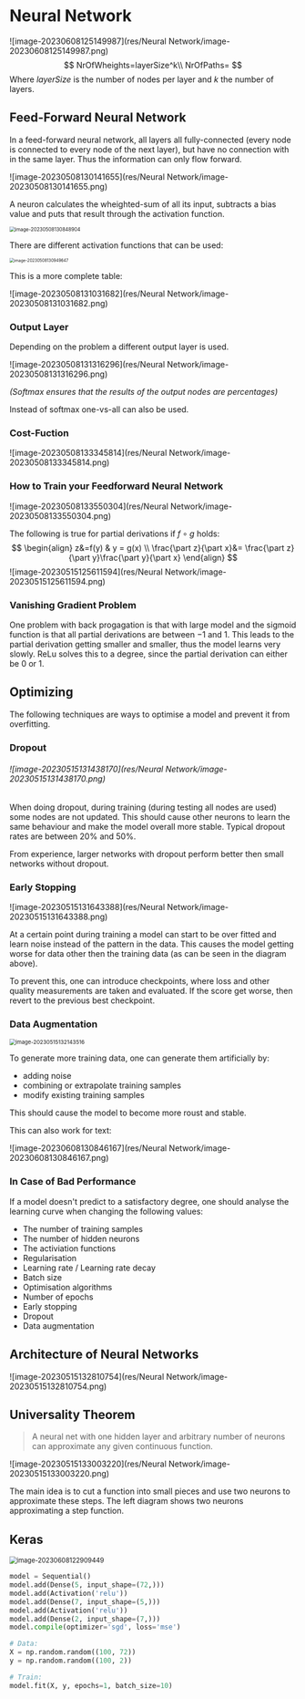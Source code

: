 # Neural Network

![image-20230608125149987](res/Neural Network/image-20230608125149987.png)
$$
NrOfWheights=layerSize^k\\
NrOfPaths=
$$
Where $layerSize$ is the number of nodes per layer and $k$ the number of layers.

## Feed-Forward Neural Network

In a feed-forward neural network, all layers all fully-connected (every node is connected to every node of the next layer), but have no connection with in the same layer. Thus the information can only flow forward.

![image-20230508130141655](res/Neural Network/image-20230508130141655.png)

A neuron calculates the wheighted-sum of all its input, subtracts a bias value and puts that result through the activation function.

<img src="res/Neural Network/image-20230508130848904.png" alt="image-20230508130848904" style="zoom:60%;" />

There are different activation functions that can be used:

<img src="res/Neural Network/image-20230508130949647.png" alt="image-20230508130949647" style="zoom:50%;" />

This is a more complete table:

![image-20230508131031682](res/Neural Network/image-20230508131031682.png)

### Output Layer

Depending on the problem a different output layer is used. 

![image-20230508131316296](res/Neural Network/image-20230508131316296.png)

*(Softmax ensures that the results of the output nodes are percentages)*

Instead of softmax one-vs-all can also be used. 

### Cost-Fuction

![image-20230508133345814](res/Neural Network/image-20230508133345814.png)

### How to Train your Feedforward Neural Network

![image-20230508133550304](res/Neural Network/image-20230508133550304.png)

The following is true for partial derivations if $f \circ g$ holds:
$$
\begin{align}
z&=f(y) & y = g(x) \\
\frac{\part z}{\part x}&= \frac{\part z}{\part y}\frac{\part y}{\part x}
\end{align}
$$
![image-20230515125611594](res/Neural Network/image-20230515125611594.png)

### Vanishing Gradient Problem

One problem with back progagation is that with large model and the sigmoid function is that all partial derivations are between $-1$ and $1$. This leads to the partial derivation getting smaller and smaller, thus the model learns very slowly. ReLu solves this to a degree, since the partial derivation can either be $0$ or $1$.

## Optimizing

The following techniques are ways to optimise a model and prevent it from overfitting.

### Dropout

###### ![image-20230515131438170](res/Neural Network/image-20230515131438170.png)

When doing dropout, during training (during testing all nodes are used) some nodes are not updated. This should cause other neurons to learn the same behaviour and make the model overall more stable. Typical dropout rates are between 20% and 50%. 

From experience, larger networks with dropout perform better then small networks without dropout.

### Early Stopping

![image-20230515131643388](res/Neural Network/image-20230515131643388.png)

At a certain point during training a model can start to be over fitted and learn noise instead of the pattern in the data. This causes the model getting worse for data other then the training data (as can be seen in the diagram above).

To prevent this, one can introduce checkpoints, where loss and other quality measurements are taken and evaluated. If the score get worse, then revert to the previous best checkpoint.

### Data Augmentation

<img src="res/Neural Network/image-20230515132143516.png" alt="image-20230515132143516" style="zoom:67%;" />

To generate more training data, one can generate them artificially by:

* adding noise
* combining or extrapolate training samples
* modify existing training samples

This should cause the model to become more roust and stable.

This can also work for text:

![image-20230608130846167](res/Neural Network/image-20230608130846167.png)

### In Case of Bad Performance

If a model doesn't predict to a satisfactory degree, one should analyse the learning curve when changing the following values:

* The number of training samples
* The number of hidden neurons
* The activiation functions
* Regularisation
* Learning rate / Learning rate decay
* Batch size
* Optimisation algorithms
* Number of epochs
* Early stopping
* Dropout
* Data augmentation

## Architecture of Neural Networks

![image-20230515132810754](res/Neural Network/image-20230515132810754.png)

## Universality Theorem

> A neural net with one hidden layer and arbitrary number of neurons can approximate any given continuous function.

![image-20230515133003220](res/Neural Network/image-20230515133003220.png)

The main idea is to cut a function into small pieces and use two neurons to approximate these steps. The left diagram shows two neurons approximating a step function.

## Keras

<img src="res/Neural Network/image-20230608122909449.png" alt="image-20230608122909449" style="zoom:80%;" />

```python
model = Sequential()
model.add(Dense(5, input_shape=(72,)))
model.add(Activation('relu'))
model.add(Dense(7, input_shape=(5,)))
model.add(Activation('relu'))
model.add(Dense(2, input_shape=(7,)))
model.compile(optimizer='sgd', loss='mse')

# Data:
X = np.random.random((100, 72))
y = np.random.random((100, 2))

# Train:
model.fit(X, y, epochs=1, batch_size=10)
```

